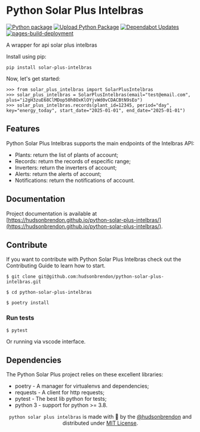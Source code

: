 # Python Solar Plus Intelbras

[![Python package](https://github.com/hudsonbrendon/python-solar-plus-intelbras/actions/workflows/pythonpackage.yml/badge.svg?branch=main)](https://github.com/hudsonbrendon/python-solar-plus-intelbras/actions/workflows/pythonpackage.yml)
[![Upload Python Package](https://github.com/hudsonbrendon/python-solar-plus-intelbras/actions/workflows/python-publish.yml/badge.svg)](https://github.com/hudsonbrendon/python-solar-plus-intelbras/actions/workflows/python-publish.yml)
[![Dependabot Updates](https://github.com/hudsonbrendon/python-solar-plus-intelbras/actions/workflows/dependabot/dependabot-updates/badge.svg?branch=main)](https://github.com/hudsonbrendon/python-solar-plus-intelbras/actions/workflows/dependabot/dependabot-updates)
[![pages-build-deployment](https://github.com/hudsonbrendon/python-solar-plus-intelbras/actions/workflows/pages/pages-build-deployment/badge.svg)](https://github.com/hudsonbrendon/python-solar-plus-intelbras/actions/workflows/pages/pages-build-deployment)

A wrapper for api solar plus intelbras


Install using pip:


```shell
pip install solar-plus-intelbras
```

Now, let's get started:


```pycon
>>> from solar_plus_intelbras import SolarPlusIntelbras
>>> solar_plus_intelbras = SolarPlusIntelbras(email="test@email.com", plus="i2gH3zuE68ClMDop50h8OxKlOYjvWd0vCDACBtN9sEo")
>>> solar_plus_intelbras.records(plant_id=12345, period="day", key="energy_today", start_date="2025-01-01", end_date="2025-01-01")
```

## Features

Python Solar Plus Intelbras supports the main endpoints of the Intelbras API:

- Plants: return the list of plants of account;
- Records: return the records of especific range;
- Inverters: return the inverters of account;
- Alerts: return the alerts of account;
- Notifications: return the notifications of account.

## Documentation

Project documentation is available at [https://hudsonbrendon.github.io/python-solar-plus-intelbras/](https://hudsonbrendon.github.io/python-solar-plus-intelbras/).

## Contribute

If you want to contribute with Python Solar Plus Intelbras check out the Contributing Guide to learn how to start.

```shell
$ git clone git@github.com:hudsonbrendon/python-solar-plus-intelbras.git
```

```shell
$ cd python-solar-plus-intelbras
```

```shell
$ poetry install
```

### Run tests

```shell
$ pytest
```
Or running via vscode interface.

## Dependencies

The Python Solar Plus project relies on these excellent libraries:

- poetry - A manager for virtualenvs and dependencies;
- requests - A client for http requests;
- pytest - The best lib python for tests;
- python 3 - support for python >= 3.8.

<div align="center">

`python solar plus intelbras` is made with 💙 by the [@hudsonbrendon](https://github.com/hudsonbrendon) and distributed under [MIT License](LICENSE.md).




</div>
